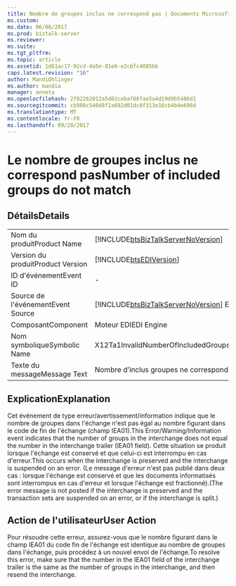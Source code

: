 ```yaml
---
title: Nombre de groupes inclus ne correspond pas | Documents Microsoft
ms.custom: 
ms.date: 06/08/2017
ms.prod: biztalk-server
ms.reviewer: 
ms.suite: 
ms.tgt_pltfrm: 
ms.topic: article
ms.assetid: 1d61ac17-92cd-4a5e-81e6-e2c6fc4085bb
caps.latest.revision: "16"
author: MandiOhlinger
ms.author: mandia
manager: anneta
ms.openlocfilehash: 2f02262012a5d02cebaf86fae5a4d19d9b5486d1
ms.sourcegitcommit: cb908c540d8f1a692d01dc8f313e16cb4b4e696d
ms.translationtype: MT
ms.contentlocale: fr-FR
ms.lasthandoff: 09/20/2017
---
```

# <a name="number-of-included-groups-do-not-match"></a><span data-ttu-id="b6244-102">Le nombre de groupes inclus ne correspond pas</span><span class="sxs-lookup"><span data-stu-id="b6244-102">Number of included groups do not match</span></span>
## <a name="details"></a><span data-ttu-id="b6244-103">Détails</span><span class="sxs-lookup"><span data-stu-id="b6244-103">Details</span></span>  
  
|||  
|-|-|  
|<span data-ttu-id="b6244-104">Nom du produit</span><span class="sxs-lookup"><span data-stu-id="b6244-104">Product Name</span></span>|[!INCLUDE[btsBizTalkServerNoVersion](../includes/btsbiztalkservernoversion-md.md)]|  
|<span data-ttu-id="b6244-105">Version du produit</span><span class="sxs-lookup"><span data-stu-id="b6244-105">Product Version</span></span>|[!INCLUDE[btsEDIVersion](../includes/btsediversion-md.md)]|  
|<span data-ttu-id="b6244-106">ID d'événement</span><span class="sxs-lookup"><span data-stu-id="b6244-106">Event ID</span></span>|-|  
|<span data-ttu-id="b6244-107">Source de l'événement</span><span class="sxs-lookup"><span data-stu-id="b6244-107">Event Source</span></span>|[!INCLUDE[btsBizTalkServerNoVersion](../includes/btsbiztalkservernoversion-md.md)]<span data-ttu-id="b6244-108"> EDI</span><span class="sxs-lookup"><span data-stu-id="b6244-108"> EDI</span></span>|  
|<span data-ttu-id="b6244-109">Composant</span><span class="sxs-lookup"><span data-stu-id="b6244-109">Component</span></span>|<span data-ttu-id="b6244-110">Moteur EDI</span><span class="sxs-lookup"><span data-stu-id="b6244-110">EDI Engine</span></span>|  
|<span data-ttu-id="b6244-111">Nom symbolique</span><span class="sxs-lookup"><span data-stu-id="b6244-111">Symbolic Name</span></span>|<span data-ttu-id="b6244-112">X12Ta1InvalidNumberOfIncludedGroupsDescription</span><span class="sxs-lookup"><span data-stu-id="b6244-112">X12Ta1InvalidNumberOfIncludedGroupsDescription</span></span>|  
|<span data-ttu-id="b6244-113">Texte du message</span><span class="sxs-lookup"><span data-stu-id="b6244-113">Message Text</span></span>|<span data-ttu-id="b6244-114">Nombre d’inclus groupes ne correspondent pas</span><span class="sxs-lookup"><span data-stu-id="b6244-114">Number Of included groups do not match</span></span>|  
  
## <a name="explanation"></a><span data-ttu-id="b6244-115">Explication</span><span class="sxs-lookup"><span data-stu-id="b6244-115">Explanation</span></span>  
 <span data-ttu-id="b6244-116">Cet événement de type erreur/avertissement/information indique que le nombre de groupes dans l'échange n'est pas égal au nombre figurant dans le code de fin de l'échange (champ IEA01).</span><span class="sxs-lookup"><span data-stu-id="b6244-116">This Error/Warning/Information event indicates that the number of groups in the interchange does not equal the number in the interchange trailer (IEA01 field).</span></span> <span data-ttu-id="b6244-117">Cette situation se produit lorsque l'échange est conservé et que celui-ci est interrompu en cas d'erreur.</span><span class="sxs-lookup"><span data-stu-id="b6244-117">This occurs when the interchange is preserved and the interchange is suspended on an error.</span></span> <span data-ttu-id="b6244-118">(Le message d'erreur n'est pas publié dans deux cas : lorsque l'échange est conservé et que les documents informatisés sont interrompus en cas d'erreur et lorsque l'échange est fractionné).</span><span class="sxs-lookup"><span data-stu-id="b6244-118">(The error message is not posted if the interchange is preserved and the transaction sets are suspended on an error, or if the interchange is split.)</span></span>  
  
## <a name="user-action"></a><span data-ttu-id="b6244-119">Action de l'utilisateur</span><span class="sxs-lookup"><span data-stu-id="b6244-119">User Action</span></span>  
 <span data-ttu-id="b6244-120">Pour résoudre cette erreur, assurez-vous que le nombre figurant dans le champ IEA01 du code fin de l'échange est identique au nombre de groupes dans l'échange, puis procédez à un nouvel envoi de l'échange.</span><span class="sxs-lookup"><span data-stu-id="b6244-120">To resolve this error, make sure that the number in the IEA01 field of the interchange trailer is the same as the number of groups in the interchange, and then resend the interchange.</span></span>